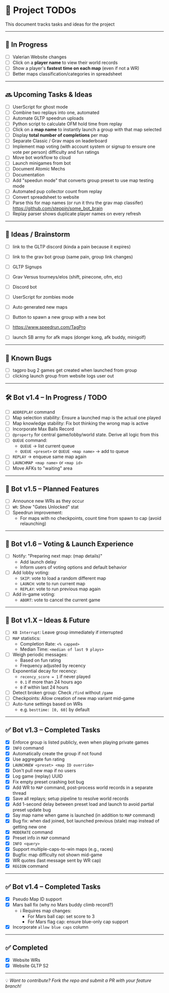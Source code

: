 # 📝 Project TODOs

This document tracks tasks and ideas for the project

---


## 🚧 In Progress

- [ ] Valerian Website changes
- [ ] Click on a **player name** to view their world records
- [ ] Show a player's **fastest time on each map** (even if not a WR)
- [ ] Better maps classification/categories in spreadsheet

---

## 🔜 Upcoming Tasks & Ideas

- [ ] UserScript for ghost mode
- [ ] Combine two replays into one, automated
- [ ] Automate GLTP speedrun uploads
- [ ] Python script to calculate OFM hold time from replay
- [ ] Click on a **map name** to instantly launch a group with that map selected
- [ ] Display **total number of completions** per map
- [ ] Separate Classic / Grav maps on leaderboard
- [ ] Implement map voting (with account system or signup to ensure one vote per person) difficulty and fun ratings
- [ ] Move bot workflow to cloud
- [ ] Launch minigames from bot
- [ ] Document Atomic Mechs
- [ ] Documentation
- [ ] Add "speedun mode" that converts group preset to use map testing mode
- [ ] Automated pup collector count from replay
- [ ] Convert spreadsheet to website
- [ ] Parse this for map names (or run it thru the grav map classifer) https://github.com/steppin/some_bot_brain
- [ ] Replay parser shows duplicate player names on every refresh

---

## 🧠 Ideas / Brainstorm

- [ ] link to the GLTP discord (kinda a pain because it expires)
- [ ] link to the grav bot group (same pain, group link changes)
- [ ] GLTP Signups
- [ ] Grav Versus tourneys/elos (shift, pinecone, ofm, etc)
- [ ] Discord bot
- [ ] UserScript for zombies mode
- [ ] Auto generated new maps
- [ ] Button to spawn a new group with a new bot
- [ ] https://www.speedrun.com/TagPro
- [ ] launch SB army for afk maps (donger kong, afk buddy, minigolf)


---

## 🐛 Known Bugs

- [ ] tagpro bug 2 games get created when launched from group
- [ ] clicking launch group from website logs user out

---

## 🛠️ Bot v1.4 – In Progress / TODO

- [ ] `ADDREPLAY` command
- [ ] Map selection stability: Ensure a launched map is the actual one played
- [ ] Map knowledge stability: Fix bot thinking the wrong map is active
- [ ] Incorporate Max Balls Record
- [ ] `@property` for central game/lobby/world state. Derive all logic from this
- [ ] `QUEUE` command:
  - `QUEUE` → list current queue
  - `QUEUE <preset>` or `QUEUE <map name>` → add to queue
- [ ] `REPLAY` → enqueue same map again
- [ ] `LAUNCHMAP <map name>` or `<map id>`
- [ ] Move AFKs to "waiting" area

---

## 🧪 Bot v1.5 – Planned Features

- [ ] Announce new WRs as they occur
- [ ] `WR`: Show "Gates Unlocked" stat
- [ ] Speedrun improvement:
  - For maps with no checkpoints, count time from spawn to cap (avoid relaunching)

---

## 🧭 Bot v1.6 – Voting & Launch Experience

- [ ] Notify: "Preparing next map: (map details)"
  - Add launch delay
  - Inform users of voting options and default behavior
- [ ] Add lobby voting:
  - `SKIP`: vote to load a random different map
  - `LAUNCH`: vote to run current map
  - `REPLAY`: vote to run previous map again
- [ ] Add in-game voting:
  - `ABORT`: vote to cancel the current game

---

## 🔮 Bot v1.X – Ideas & Future

  - [ ] `KB Interrupt`: Leave group immediately if interrupted
  - [ ] `MAP` statistics:
    - Completion Rate: `<% capped>`
    - Median Time: `<median of last 9 plays>`
  - [ ] Weigh periodic messages:
    - Based on fun rating
    - Frequency adjusted by recency
  - [ ] Exponential decay for recency:
    - `recency_score = 1` if never played
    - `0.1` if more than 24 hours ago
    - `0` if within last 24 hours
  - [ ] Detect broken group: Check `/find` without `/game`
  - [ ] Checkpoints: Allow creation of new map variant mid-game
  - [ ] Auto-tune settings based on WRs
    - e.g. `besttime: [0, 60]` by default

---

## ✅ Bot v1.3 – Completed Tasks

- [x] Enforce group is listed publicly, even when playing private games
- [x] `INFO` command
- [x] Automatically create the group if not found
- [x] Use aggregate fun rating
- [x] `LAUNCHNEW <preset> <map ID override>`
- [x] Don't pull new map if no users
- [x] Log game (replay) UUID
- [x] Fix empty preset crashing bot bug
- [x] Add WR to `MAP` command, post-process world records in a separate thread
- [x] Save all replays; setup pipeline to resolve world records
- [x] Add 1-second delay between preset load and launch to avoid partial preset update bug
- [x] Say map name when game is launched (in addition to `MAP` command)
- [x] Bug fix: when dad joined, bot launched previous (stale) map instead of getting new one
- [x] `MODERATE` command
- [x] Preset info in `MAP` command
- [x] `INFO <query>`
- [x] Support multiple-caps-to-win maps (e.g., races)
- [x] Bugfix: map difficulty not shown mid-game
- [x] WR quotes (last message sent by WR cap)
- [x] `REGION` command

---

## ✅ Bot v1.4 – Completed Tasks

- [x] Pseudo Map ID support
- [x] Mars ball fix (why no Mars buddy climb record?)
  - ℹ️ Requires map changes:
    - For Mars ball cap: set score to 3
    - For Mars flag cap: ensure blue-only cap support
- [x] Incorporate `allow blue caps` column

---

## ✅ Completed

- [x] Website WRs
- [x] Website GLTP S2

---

💡 *Want to contribute? Fork the repo and submit a PR with your feature branch!*  
